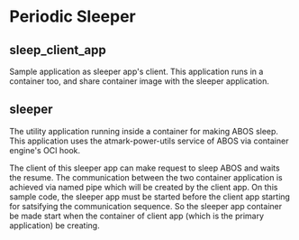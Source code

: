 # Periodic Sleeper

## sleep_client_app
Sample application as sleeper app's client. 
This application runs in a container too, and share container image with the sleeper application.

## sleeper
The utility application running inside a container for making ABOS sleep. 
This application uses the atmark-power-utils service of ABOS via container engine's OCI hook.  

The client of this sleeper app can make request to sleep ABOS and waits the resume. 
The communication between the two container application is achieved via named pipe which will be created by the client app. 
On this sample code, the sleeper app must be started before the client app starting for satsifying the communication sequence. 
So the sleeper app container be made start when the container of client app (which is the primary application) be creating.